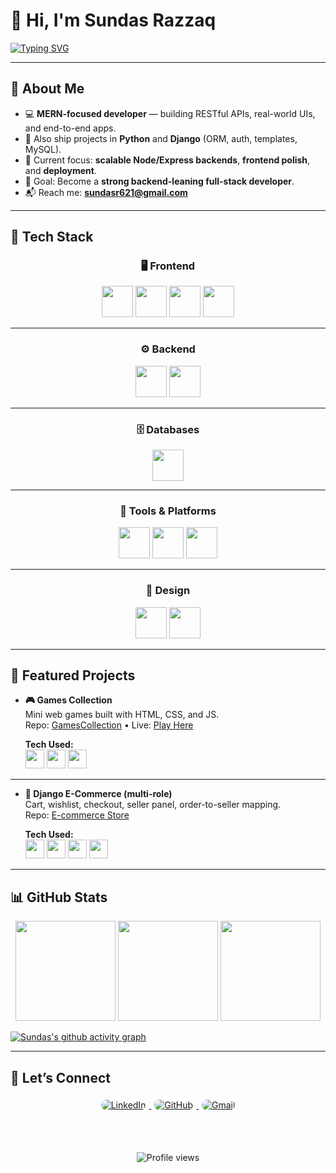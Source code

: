 <div>

  <h1>👋 Hi, I'm <b>Sundas Razzaq</b></h1>

  [![Typing SVG](https://readme-typing-svg.demolab.com?font=Fira+Code&pause=900&width=700&lines=MERN+Stack+Developer+%7C+Frontend+%2B+Backend;Building+Robust+APIs+and+Databases;Python+%26+Django+Enthusiast+%7C+Always+Learning;Crafting+Projects+That+Solve+Real+Problems)](https://git.io/typing-svg)

</div>

---

## 🚀 About Me
- 💻 **MERN-focused developer** — building RESTful APIs, real-world UIs, and end-to-end apps.  
- 🐍 Also ship projects in **Python** and **Django** (ORM, auth, templates, MySQL).  
- 🔭 Current focus: **scalable Node/Express backends**, **frontend polish**, and **deployment**.  
- 🎯 Goal: Become a **strong backend-leaning full-stack developer**.  
- 📬 Reach me: **sundasr621@gmail.com**

---

## 🧰 Tech Stack  

<div align="center">

### 🖥️ Frontend  
<img src="https://cdn.jsdelivr.net/gh/devicons/devicon/icons/html5/html5-original.svg" height="50" /> 
<img src="https://cdn.jsdelivr.net/gh/devicons/devicon/icons/css3/css3-original.svg" height="50" /> 
<img src="https://cdn.jsdelivr.net/gh/devicons/devicon/icons/javascript/javascript-original.svg" height="50" /> 
<img src="https://cdn.jsdelivr.net/gh/devicons/devicon/icons/bootstrap/bootstrap-original.svg" height="50" />  

---

### ⚙️ Backend  
<img src="https://cdn.jsdelivr.net/gh/devicons/devicon/icons/python/python-original.svg" height="50" /> 
<img src="https://cdn.jsdelivr.net/gh/devicons/devicon/icons/django/django-plain.svg" height="50" /> 
<!--- <img src="https://cdn.jsdelivr.net/gh/devicons/devicon/icons/nodejs/nodejs-original.svg" height="50" /> -->

---

### 🗄️ Databases  
<img src="https://cdn.jsdelivr.net/gh/devicons/devicon/icons/mysql/mysql-original.svg" height="50" /> 

---

### 🔧 Tools & Platforms  
<img src="https://cdn.jsdelivr.net/gh/devicons/devicon/icons/git/git-original.svg" height="50" /> 
<img src="https://cdn.jsdelivr.net/gh/devicons/devicon/icons/github/github-original.svg" height="50" /> 
<img src="https://cdn.jsdelivr.net/gh/devicons/devicon/icons/vscode/vscode-original.svg" height="50" /> 

---

### 🎨 Design  
<img src="https://cdn.jsdelivr.net/gh/devicons/devicon/icons/figma/figma-original.svg" height="50" /> 
<img src="https://cdn.jsdelivr.net/gh/devicons/devicon/icons/canva/canva-original.svg" height="50" /> 

</div>

---

## 🧩 Featured Projects  

- **🎮 Games Collection**  
  Mini web games built with HTML, CSS, and JS.  
  Repo: [GamesCollection](https://github.com/Sundas-Razzaq/GamesCollection) • Live: [Play Here](https://sundas-razzaq.github.io/GamesCollection/)  

  **Tech Used:**  
  <img src="https://cdn.jsdelivr.net/gh/devicons/devicon/icons/html5/html5-original.svg" height="30"/> 
  <img src="https://cdn.jsdelivr.net/gh/devicons/devicon/icons/css3/css3-original.svg" height="30"/> 
  <img src="https://cdn.jsdelivr.net/gh/devicons/devicon/icons/javascript/javascript-original.svg" height="30"/>  

---

- **🛒 Django E-Commerce (multi-role)**  
  Cart, wishlist, checkout, seller panel, order-to-seller mapping.  
  Repo: [E-commerce Store](https://github.com/Sundas-Razzaq/ecommerce_store)  

  **Tech Used:**  
  <img src="https://cdn.jsdelivr.net/gh/devicons/devicon/icons/python/python-original.svg" height="30"/> 
  <img src="https://cdn.jsdelivr.net/gh/devicons/devicon/icons/django/django-plain.svg" height="30"/> 
  <img src="https://cdn.jsdelivr.net/gh/devicons/devicon/icons/mysql/mysql-original.svg" height="30"/> 
  <img src="https://cdn.jsdelivr.net/gh/devicons/devicon/icons/bootstrap/bootstrap-original.svg" height="30"/>  

---

## 📊 GitHub Stats  

<div align="center">

<img src="https://github-readme-stats.vercel.app/api?username=Sundas-Razzaq&show_icons=true&theme=radical&hide_border=true&border_radius=12" height="160" />
<img src="https://github-readme-stats.vercel.app/api/top-langs/?username=Sundas-Razzaq&layout=compact&theme=radical&hide_border=true&border_radius=12" height="160" />
<img src="https://streak-stats.demolab.com?user=Sundas-Razzaq&theme=radical&hide_border=true&border_radius=12" height="160" />

</div>

[![Sundas's github activity graph](https://github-readme-activity-graph.vercel.app/graph?username=Sundas-Razzaq&theme=github-compact&hide_border=true&area=true)](https://github.com/ashutosh00710/github-readme-activity-graph)

---

## 🤝 Let’s Connect  

<div align="center">

<a href="https://www.linkedin.com/in/sundas-razzaq-00a865316/" target="_blank">
  <img src="https://img.shields.io/badge/LinkedIn-0A66C2?style=for-the-badge&logo=linkedin&logoColor=white" alt="LinkedIn" style="border-radius:12px; margin:5px;" />
</a>

<a href="https://github.com/Sundas-Razzaq" target="_blank">
  <img src="https://img.shields.io/badge/GitHub-181717?style=for-the-badge&logo=github&logoColor=white" alt="GitHub" style="border-radius:12px; margin:5px;" />
</a>

<a href="sundasrazzaq621@gmail.com" target="_blank">
  <img src="https://img.shields.io/badge/Gmail-D14836?style=for-the-badge&logo=gmail&logoColor=white" alt="Gmail" style="border-radius:12px; margin:5px;" />
</a>

<br><br>

<img src="https://komarev.com/ghpvc/?username=Sundas-Razzaq&style=for-the-badge&color=blue" alt="Profile views"/>

</div>



<!-- ### ⚡ Primary (MERN)
![MongoDB](https://img.shields.io/badge/MongoDB-4EA94B?style=for-the-badge&logo=mongodb&logoColor=white)
![Express.js](https://img.shields.io/badge/Express.js-000000?style=for-the-badge&logo=express&logoColor=white)
![React](https://img.shields.io/badge/React-20232A?style=for-the-badge&logo=react&logoColor=61DAFB)
![Node.js](https://img.shields.io/badge/Node.js-339933?style=for-the-badge&logo=nodedotjs&logoColor=white) -->

